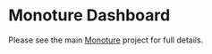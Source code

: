 # Monoture Dashboard
Please see the main [Monoture](https://github.com/monoture/monoture) project for full details.
